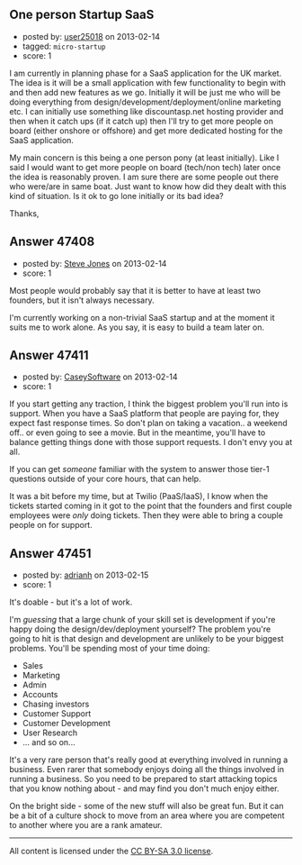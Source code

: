 ## One person Startup SaaS

- posted by: [user25018](https://stackexchange.com/users/-1/25018-user25018) on 2013-02-14
- tagged: `micro-startup`
- score: 1

I am currently in planning phase for a SaaS application for the UK market. The idea is it will be a small application with few functionality to begin with and then add new features as we go. Initially it will be just me who will be doing everything from design/development/deployment/online marketing etc. I can initially use something like discountasp.net hosting provider and then when it catch ups (if it catch up) then I'll try to get more people on board (either onshore or offshore) and get more dedicated hosting for the SaaS application.

My main concern is this being a one person pony (at least initially). Like I said I would want to get more people on board (tech/non tech) later once the idea is reasonably proven. I am sure there are some people out there who were/are in same boat. Just want to know how did they dealt with this kind of situation. Is it ok to go lone initially or its bad idea? 

Thanks,


## Answer 47408

- posted by: [Steve Jones](https://stackexchange.com/users/-1/12985-steve-jones) on 2013-02-14
- score: 1

Most people would probably say that it is better to have at least two founders, but it isn't always necessary.

I'm currently working on a non-trivial SaaS startup and at the moment it suits me to work alone. As you say, it is easy to build a team later on.


## Answer 47411

- posted by: [CaseySoftware](https://stackexchange.com/users/-1/11314-caseysoftware) on 2013-02-14
- score: 1

If you start getting any traction, I think the biggest problem you'll run into is support. When you have a SaaS platform that people are paying for, they expect fast response times. So don't plan on taking a vacation.. a weekend off.. or even going to see a movie. But in the meantime, you'll have to balance getting things done with those support requests. I don't envy you at all. 

If you can get *someone* familiar with the system to answer those tier-1 questions outside of your core hours, that can help.

It was a bit before my time, but at Twilio (PaaS/IaaS), I know when the tickets started coming in it got to the point that the founders and first couple employees were *only* doing tickets. Then they were able to bring a couple people on for support.


## Answer 47451

- posted by: [adrianh](https://stackexchange.com/users/-1/4599-adrianh) on 2013-02-15
- score: 1

It's doable - but it's a lot of work. 

I'm *guessing* that a large chunk of your skill set is development if you're happy doing the design/dev/deployment yourself? The problem you're going to hit is that design and development are unlikely to be your biggest problems. You'll be spending most of your time doing:

* Sales
* Marketing
* Admin
* Accounts
* Chasing investors
* Customer Support
* Customer Development
* User Research
* ... and so on...

It's a very rare person that's really good at everything involved in running a business. Even rarer that somebody enjoys doing all the things involved in running a business. So you need to be prepared to start attacking topics that you know nothing about - and may find you don't much enjoy either.

On the bright side - some of the new stuff will also be great fun. But it can be a bit of a culture shock to move from an area where you are competent to another where you are a rank amateur.




---

All content is licensed under the [CC BY-SA 3.0 license](https://creativecommons.org/licenses/by-sa/3.0/).
